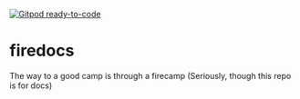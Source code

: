 [![Gitpod ready-to-code](https://img.shields.io/badge/Gitpod-ready--to--code-blue?logo=gitpod)](https://gitpod.io/#https://github.com/firecampapp/firecamp-doc)

# firedocs
The way to a good camp is through a firecamp (Seriously, though this repo is for docs)